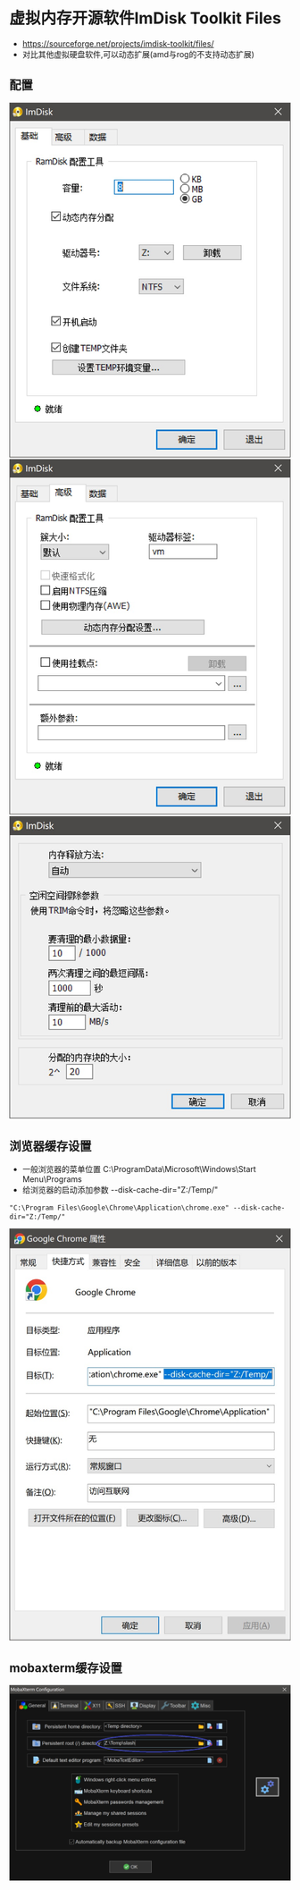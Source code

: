 # 虚拟内存开源软件ImDisk Toolkit Files
* https://sourceforge.net/projects/imdisk-toolkit/files/
* 对比其他虚拟硬盘软件,可以动态扩展(amd与rog的不支持动态扩展)

## 配置

![设置容量为系统-4G,驱动器号Z](./imdisk1.jpg)
![驱动器标签为vm](./imdisk2.jpg)
![两次清理之间的最短间隔1000](./imdisk3.jpg)

## 浏览器缓存设置
* 一般浏览器的菜单位置 C:\ProgramData\Microsoft\Windows\Start Menu\Programs
* 给浏览器的启动添加参数 --disk-cache-dir="Z:/Temp/"

```
"C:\Program Files\Google\Chrome\Application\chrome.exe" --disk-cache-dir="Z:/Temp/"
```
![chrome与edge](./chrome.jpg)

## mobaxterm缓存设置
![](./mobaxterm.jpg)